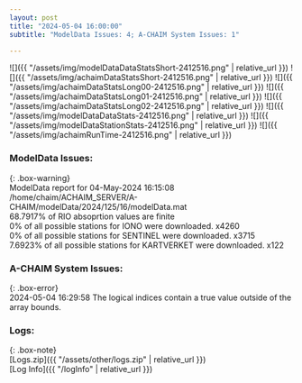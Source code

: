 ```yaml
---
layout: post
title: "2024-05-04 16:00:00"
subtitle: "ModelData Issues: 4; A-CHAIM System Issues: 1"

---
```


![]({{ "/assets/img/modelDataDataStatsShort-2412516.png" | relative_url }})
![]({{ "/assets/img/achaimDataStatsShort-2412516.png" | relative_url }})
![]({{ "/assets/img/achaimDataStatsLong00-2412516.png" | relative_url }})
![]({{ "/assets/img/achaimDataStatsLong01-2412516.png" | relative_url }})
![]({{ "/assets/img/achaimDataStatsLong02-2412516.png" | relative_url }})
![]({{ "/assets/img/modelDataDataStats-2412516.png" | relative_url }})
![]({{ "/assets/img/modelDataStationStats-2412516.png" | relative_url }})
![]({{ "/assets/img/achaimRunTime-2412516.png" | relative_url }})


### ModelData Issues:  
  
{: .box-warning}  
 ModelData report for 04-May-2024 16:15:08   
 /home/chaim/ACHAIM_SERVER/A-CHAIM/modelData/2024/125/16/modelData.mat   
 68.7917% of RIO absoprtion values are finite   
 0% of all possible stations for IONO were downloaded. x4260   
 0% of all possible stations for SENTINEL were downloaded. x3715   
 7.6923% of all possible stations for KARTVERKET were downloaded. x122   
  
### A-CHAIM System Issues:  
  
{: .box-error}  
2024-05-04 16:29:58 The logical indices contain a true value outside of the array bounds.  

### Logs:  
  
{: .box-note}  
[Logs.zip]({{ "/assets/other/logs.zip" | relative_url }})  
[Log Info]({{ "/logInfo" | relative_url }})  
